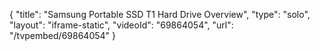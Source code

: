 {
    "title": "Samsung Portable SSD T1 Hard Drive Overview",
    "type": "solo",
    "layout": "iframe-static",
    "videoId": "69864054",
    "url": "\/tvpembed\/69864054"
}